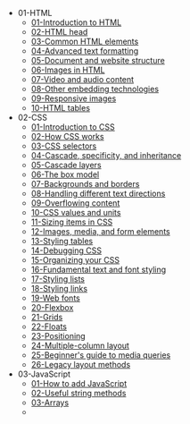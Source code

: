 * 01-HTML
  * [01-Introduction to HTML](01-HTML/01-Introduction%20to%20HTML.md)
  * [02-HTML head](01-HTML/02-HTML%20head.md)
  * [03-Common HTML elements](01-HTML/03-Common%20HTML%20elements.md)
  * [04-Advanced text formatting](01-HTML/04-Advanced%20text%20formatting.md)
  * [05-Document and website structure](01-HTML/05-Document%20and%20website%20structure.md)
  * [06-Images in HTML](01-HTML/06-Images%20in%20HTML.md)
  * [07-Video and audio content](01-HTML/07-Video%20and%20audio%20content.md)
  * [08-Other embedding technologies](01-HTML/08-Other%20embedding%20technologies.md)
  * [09-Responsive images](01-HTML/09-Responsive%20images.md)
  * [10-HTML tables](01-HTML/10-HTML%20tables.md)
* 02-CSS
  * [01-Introduction to CSS](02-CSS/01-Introduction%20to%20CSS.md)
  * [02-How CSS works](02-CSS/02-How%20CSS%20works.md)
  * [03-CSS selectors](02-CSS/03-CSS%20selectors.md)
  * [04-Cascade, specificity, and inheritance](02-CSS/04-Cascade,%20specificity,%20and%20inheritance.md)
  * [05-Cascade layers](02-CSS/05-Cascade%20layers.md)
  * [06-The box model](02-CSS/06-The%20box%20model.md)
  * [07-Backgrounds and borders](02-CSS/07-Backgrounds%20and%20borders.md)
  * [08-Handling different text directions](02-CSS/08-Handling%20different%20text%20directions.md)
  * [09-Overflowing content](02-CSS/09-Overflowing%20content.md)
  * [10-CSS values and units](02-CSS/10-CSS%20values%20and%20units.md)
  * [11-Sizing items in CSS](02-CSS/11-Sizing%20items%20in%20CSS.md)
  * [12-Images, media, and form elements](02-CSS/12-Images,%20media,%20and%20form%20elements.md)
  * [13-Styling tables](02-CSS/13-Styling%20tables.md)
  * [14-Debugging CSS](02-CSS/14-Debugging%20CSS.md)
  * [15-Organizing your CSS](02-CSS/15-Organizing%20your%20CSS.md)
  * [16-Fundamental text and font styling](02-CSS/16-Fundamental%20text%20and%20font%20styling.md)
  * [17-Styling lists](02-CSS/17-Styling%20lists.md)
  * [18-Styling links](02-CSS/18-Styling%20links.md)
  * [19-Web fonts](02-CSS/19-Web%20fonts.md)
  * [20-Flexbox](02-CSS/20-Flexbox.md)
  * [21-Grids](02-CSS/21-Grids.md)
  * [22-Floats](02-CSS/22-Floats.md)
  * [23-Positioning](02-CSS/23-Positioning.md)
  * [24-Multiple-column layout](02-CSS/24-Multiple-column%20layout.md)
  * [25-Beginner's guide to media queries](02-CSS/25-Beginner's%20guide%20to%20media%20queries.md)
  * [26-Legacy layout methods](02-CSS/26-Legacy%20layout%20methods.md)
* 03-JavaScript
  * [01-How to add JavaScript](03-JavaScript/01-How%20to%20add%20JavaScript.md)
  * [02-Useful string methods](03-JavaScript/02-Useful%20string%20methods.md)
  * [03-Arrays](03-JavaScript/03-Arrays.md)
  * 